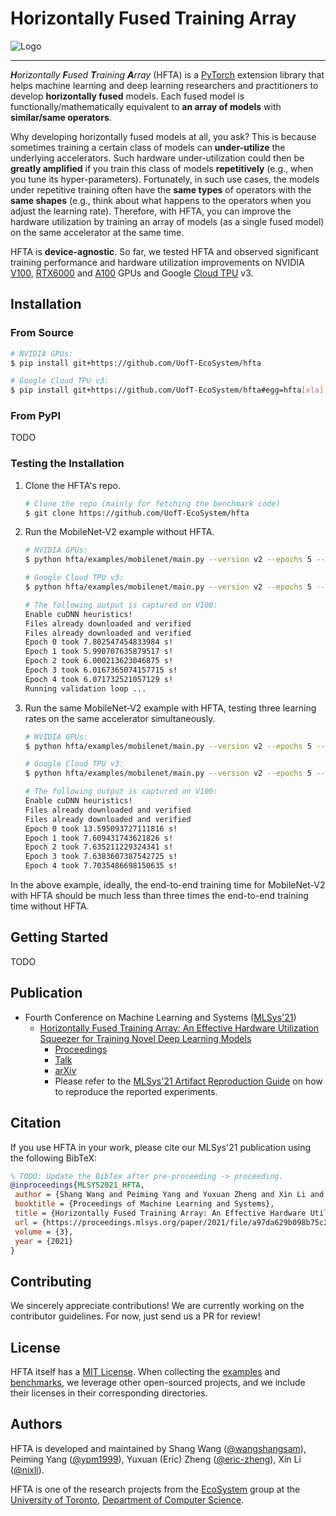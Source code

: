 # Horizontally Fused Training Array

![Logo](/docs/images/intro.gif "Horizontally Fused Training Array")

--------------------------------------------------------------------------------

_**H**orizontally **F**used **T**raining **A**rray_ (HFTA) is a
[PyTorch](https://pytorch.org/) extension library that helps machine learning
and deep learning researchers and practitioners to develop **horizontally
fused** models. Each fused model is functionally/mathematically equivalent to
**an array of models** with **similar/same operators**.

Why developing horizontally fused models at all, you ask? This is because
sometimes training a certain class of models can **under-utilize** the
underlying accelerators. Such hardware under-utilization could then be **greatly
amplified** if you train this class of models **repetitively** (e.g., when you
tune its hyper-parameters). Fortunately, in such use cases, the models under
repetitive training often have the **same types** of operators with the **same
shapes** (e.g., think about what happens to the operators when you adjust the
learning rate). Therefore, with HFTA, you can improve the hardware utilization
by training an array of models (as a single fused model) on the same accelerator
at the same time.

HFTA is **device-agnostic**. So far, we tested HFTA and observed significant
training performance and hardware utilization improvements on NVIDIA
[V100](https://www.nvidia.com/en-us/data-center/v100/),
[RTX6000](https://www.nvidia.com/en-us/design-visualization/quadro/rtx-6000/)
and [A100](https://www.nvidia.com/en-us/data-center/a100/) GPUs and Google
[Cloud TPU](https://cloud.google.com/tpu) v3.

## Installation

### From Source

```bash
# NVIDIA GPUs:
$ pip install git+https://github.com/UofT-EcoSystem/hfta

# Google Cloud TPU v3:
$ pip install git+https://github.com/UofT-EcoSystem/hfta#egg=hfta[xla]
```

### From PyPI

TODO

### Testing the Installation

1. Clone the HFTA's repo.

    ```bash
    # Clone the repo (mainly for fetching the benchmark code)
    $ git clone https://github.com/UofT-EcoSystem/hfta
    ```

2. Run the MobileNet-V2 example without HFTA.

    ```bash
    # NVIDIA GPUs:
    $ python hfta/examples/mobilenet/main.py --version v2 --epochs 5 --amp --eval --dataset cifar10 --device cuda --lr 0.01

    # Google Cloud TPU v3:
    $ python hfta/examples/mobilenet/main.py --version v2 --epochs 5 --amp --eval --dataset cifar10 --device xla --lr 0.01

    # The following output is captured on V100:
    Enable cuDNN heuristics!
    Files already downloaded and verified
    Files already downloaded and verified
    Epoch 0 took 7.802547454833984 s!
    Epoch 1 took 5.990707635879517 s!
    Epoch 2 took 6.000213623046875 s!
    Epoch 3 took 6.0167365074157715 s!
    Epoch 4 took 6.071732521057129 s!
    Running validation loop ...
    ```

3. Run the same MobileNet-V2 example with HFTA, testing three learning rates on
   the same accelerator simultaneously.

    ```bash
    # NVIDIA GPUs:
    $ python hfta/examples/mobilenet/main.py --version v2 --epochs 5 --amp --eval --dataset cifar10 --device cuda --lr 0.01 0.03 0.1 --hfta

    # Google Cloud TPU v3:
    $ python hfta/examples/mobilenet/main.py --version v2 --epochs 5 --amp --eval --dataset cifar10 --device xla --lr 0.01 0.03 0.1 --hfta

    # The following output is captured on V100:
    Enable cuDNN heuristics!
    Files already downloaded and verified
    Files already downloaded and verified
    Epoch 0 took 13.595093727111816 s!
    Epoch 1 took 7.609431743621826 s!
    Epoch 2 took 7.635211229324341 s!
    Epoch 3 took 7.6383607387542725 s!
    Epoch 4 took 7.7035486698150635 s!
    ```

In the above example, ideally, the end-to-end training time for MobileNet-V2
with HFTA should be much less than three times the end-to-end training time
without HFTA.

## Getting Started

TODO

## Publication

- Fourth Conference on Machine Learning and Systems
  ([MLSys'21](https://mlsys.org/))
  - [Horizontally Fused Training Array: An Effective Hardware Utilization
    Squeezer for Training Novel Deep Learning Models](https://mlsys.org/virtual/2021/oral/1610)
    - [Proceedings](https://proceedings.mlsys.org/paper/2021/hash/a97da629b098b75c294dffdc3e463904-Abstract.html)
    - [Talk](https://youtu.be/zJ5UUb0J9tI)
    - [arXiv](https://arxiv.org/abs/2102.02344)
    - Please refer to the [MLSys'21 Artifact Reproduction Guide](docs/mlsys21/README.md)
      on how to reproduce the reported experiments.

## Citation

If you use HFTA in your work, please cite our MLSys'21 publication using the
following BibTeX:

```BibTeX
% TODO: Update the BibTex after pre-proceeding -> proceeding.
@inproceedings{MLSYS2021_HFTA,
 author = {Shang Wang and Peiming Yang and Yuxuan Zheng and Xin Li and Gennady Pekhimenko},
 booktitle = {Proceedings of Machine Learning and Systems},
 title = {Horizontally Fused Training Array: An Effective Hardware Utilization Squeezer for Training Novel Deep Learning Models},
 url = {https://proceedings.mlsys.org/paper/2021/file/a97da629b098b75c294dffdc3e463904-Paper.pdf},
 volume = {3},
 year = {2021}
}
```

## Contributing

We sincerely appreciate contributions! We are currently working on the
contributor guidelines. For now, just send us a PR for review!

## License

HFTA itself has a [MIT License](LICENSE). When collecting the [examples](examples/)
and [benchmarks](benchmarks/), we leverage other open-sourced projects, and we
include their licenses in their corresponding directories.

## Authors

HFTA is developed and maintained by Shang Wang ([@wangshangsam](https://github.com/wangshangsam)),
Peiming Yang ([@ypm1999](https://github.com/ypm1999)), Yuxuan (Eric) Zheng
([@eric-zheng](https://github.com/eric-zheng)), Xin Li ([@nixli](https://github.com/nixli)).

HFTA is one of the research projects from the [EcoSystem](https://www.cs.toronto.edu/ecosystem/)
group at the [University of Toronto](https://www.utoronto.ca/), [Department of
Computer Science](https://web.cs.toronto.edu/).
